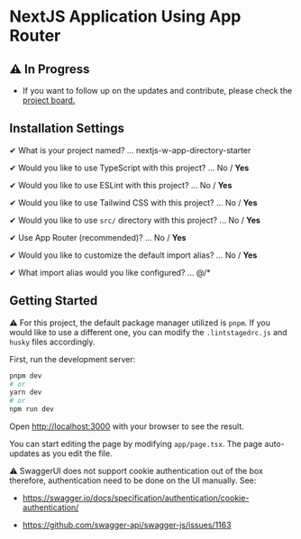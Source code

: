 # NextJS Application Using App Router

## ⚠️ In Progress

- If you want to follow up on the updates and contribute, please check the [project board.](https://github.com/users/damla/projects/7/views/4)

## Installation Settings

✔ What is your project named? … nextjs-w-app-directory-starter

✔ Would you like to use TypeScript with this project? … No / **Yes**

✔ Would you like to use ESLint with this project? … No / **Yes**

✔ Would you like to use Tailwind CSS with this project? … No / **Yes**

✔ Would you like to use `src/` directory with this project? … No / **Yes**

✔ Use App Router (recommended)? … No / **Yes**

✔ Would you like to customize the default import alias? … No / **Yes**

✔ What import alias would you like configured? … @/\*

## Getting Started

⚠️ For this project, the default package manager utilized is `pnpm`. If you would like to use a different one, you can modify the `.lintstagedrc.js` and `husky` files accordingly.

First, run the development server:

```bash
pnpm dev
# or
yarn dev
# or
npm run dev
```

Open [http://localhost:3000](http://localhost:3000) with your browser to see the result.

You can start editing the page by modifying `app/page.tsx`. The page auto-updates as you edit the file.

⚠️ SwaggerUI does not support cookie authentication out of the box therefore, authentication need to be done on the UI manually. See:

- <https://swagger.io/docs/specification/authentication/cookie-authentication/>

- <https://github.com/swagger-api/swagger-js/issues/1163>
